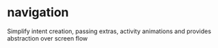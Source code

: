 # navigation
Simplify intent creation, passing extras, activity animations and provides abstraction over screen flow
